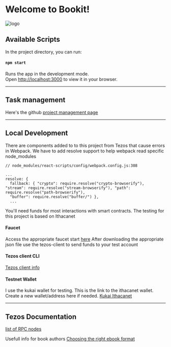 # Welcome to Bookit!
![logo](https://ih1.redbubble.net/image.3109823072.5662/st,small,507x507-pad,600x600,f8f8f8.jpg)


## Available Scripts

In the project directory, you can run:

#### `npm start`

Runs the app in the development mode.\
Open [http://localhost:3000](http://localhost:3000) to view it in your browser.

---
## Task management

Here's the github [project management page](https://github.com/users/mrnigelalford/projects/2)

---

## Local Development

There are components added to to this project from Tezos that cause errors in Webpack. We have to add resolve support to help webpack read specific node_modules

```
// node_modules/react-scripts/config/webpack.config.js:308

...
resolve: {
  fallback: { "crypto": require.resolve("crypto-browserify"), "stream": require.resolve("stream-browserify"), "path": require.resolve("path-browserify"),
  "buffer": require.resolve("buffer/") },
  ...

```

You'll need funds for most interactions with smart contracts. The testing for this project is based on Ithacanet

#### Faucet

Access the appropriate faucet start [here](https://teztnets.xyz/)
After downloading the appropriate json file use the tezos-client to send funds to your test account

#### Tezos client CLI

[Tezos client info](https://assets.tqtezos.com/docs/setup/1-tezos-client/)

#### Testnet Wallet

I use the kukai wallet for testing. This is the link to the ithacanet wallet. Create a new wallet/address here if needed.
[Kukai Ithacanet](https://ithacanet.kukai.app/)

---
## Tezos Documentation

[list of RPC nodes](https://tezostaquito.io/docs/rpc_nodes/)

Usefull info for book authors
[Choosing the right ebook format](https://learn.g2.com/ebook-formats)
